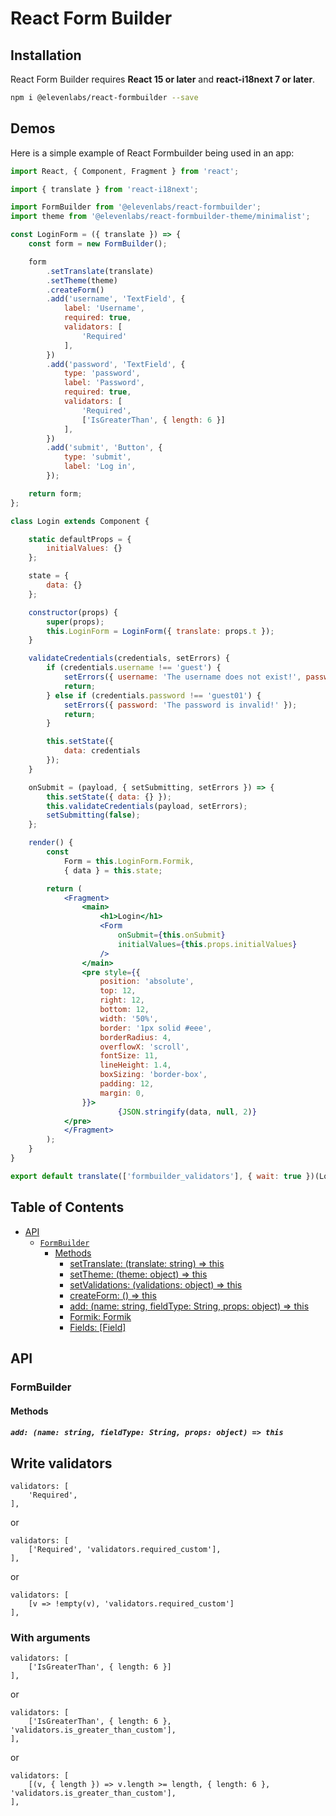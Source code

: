 # React Form Builder

## Installation

React Form Builder requires **React 15 or later** and **react-i18next 7 or later**.

```bash
npm i @elevenlabs/react-formbuilder --save
```

## Demos

Here is a simple example of React Formbuilder being used in an app:

```jsx
import React, { Component, Fragment } from 'react';

import { translate } from 'react-i18next';

import FormBuilder from '@elevenlabs/react-formbuilder';
import theme from '@elevenlabs/react-formbuilder-theme/minimalist';

const LoginForm = ({ translate }) => {
    const form = new FormBuilder();

    form
        .setTranslate(translate)
        .setTheme(theme)
        .createForm()
        .add('username', 'TextField', {
            label: 'Username',
            required: true,
            validators: [
                'Required'
            ],
        })
        .add('password', 'TextField', {
            type: 'password',
            label: 'Password',
            required: true,
            validators: [
                'Required',
                ['IsGreaterThan', { length: 6 }]
            ],
        })
        .add('submit', 'Button', {
            type: 'submit',
            label: 'Log in',
        });

    return form;
};

class Login extends Component {

    static defaultProps = {
        initialValues: {}
    };

    state = {
        data: {}
    };

    constructor(props) {
        super(props);
        this.LoginForm = LoginForm({ translate: props.t });
    }

    validateCredentials(credentials, setErrors) {
        if (credentials.username !== 'guest') {
            setErrors({ username: 'The username does not exist!', password: true });
            return;
        } else if (credentials.password !== 'guest01') {
            setErrors({ password: 'The password is invalid!' });
            return;
        }

        this.setState({
            data: credentials
        });
    }

    onSubmit = (payload, { setSubmitting, setErrors }) => {
        this.setState({ data: {} });
        this.validateCredentials(payload, setErrors);
        setSubmitting(false);
    };

    render() {
        const
            Form = this.LoginForm.Formik,
            { data } = this.state;

        return (
            <Fragment>
                <main>
                    <h1>Login</h1>
                    <Form
                        onSubmit={this.onSubmit}
                        initialValues={this.props.initialValues}
                    />
                </main>
                <pre style={{
                    position: 'absolute',
                    top: 12,
                    right: 12,
                    bottom: 12,
                    width: '50%',
                    border: '1px solid #eee',
                    borderRadius: 4,
                    overflowX: 'scroll',
                    fontSize: 11,
                    lineHeight: 1.4,
                    boxSizing: 'border-box',
                    padding: 12,
                    margin: 0,
                }}>
                        {JSON.stringify(data, null, 2)}
            </pre>
            </Fragment>
        );
    }
}

export default translate(['formbuilder_validators'], { wait: true })(Login);
```

## Table of Contents

* [API](#api)
  * [`FormBuilder`](#formbuilder)
    * [Methods](#formbuilder-methods)
        * [setTranslate: (translate: string) => this](#formbuilder-methods)
        * [setTheme: (theme: object) => this](#formbuilder-methods)
        * [setValidations: (validations: object) => this](#formbuilder-methods)
        * [createForm: () => this](#formbuilder-methods)
        * [add: (name: string, fieldType: String, props: object) => this](#formbuilder-methods)
        * [Formik: Formik](#formbuilder-methods)
        * [Fields: [Field]](#formbuilder-methods)

## API

### FormBuilder

#### Methods

##### `add: (name: string, fieldType: String, props: object) => this`

## Write validators

```
validators: [
    'Required',
],
```

or 

```
validators: [
    ['Required', 'validators.required_custom'],
],
```

or

```
validators: [
    [v => !empty(v), 'validators.required_custom']
],
```

### With arguments

```
validators: [
    ['IsGreaterThan', { length: 6 }]
],
```

or 

```
validators: [
    ['IsGreaterThan', { length: 6 }, 'validators.is_greater_than_custom'],
],
```

or

```
validators: [
    [(v, { length }) => v.length >= length, { length: 6 }, 'validators.is_greater_than_custom'],
],
```